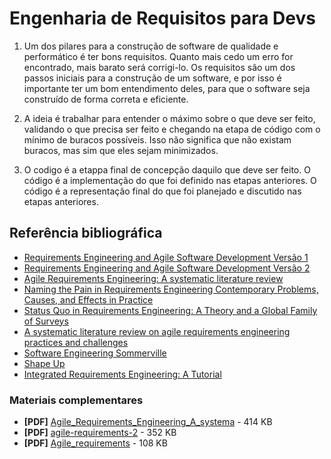 # Engenharia de Requisitos para Devs

1. Um dos pilares para a construção de software de qualidade e performático é ter bons requisitos. Quanto mais cedo um erro for encontrado, mais barato será corrigi-lo. Os requisitos são um dos passos iniciais para a construção de um software, e por isso é importante ter um bom entendimento deles, para que o software seja construído de forma correta e eficiente.

2. A ideia é trabalhar para entender o máximo sobre o que deve ser feito, validando o que precisa ser feito e chegando na etapa de código com o mínimo de buracos possíveis. Isso não significa que não existam buracos, mas sim que eles sejam minimizados.

3. O codigo é a etappa final de concepção daquilo que deve ser feito. O código é a implementação do que foi definido nas etapas anteriores. O código é a representação final do que foi planejado e discutido nas etapas anteriores.


## Referência bibliográfica

- [Requirements Engineering and Agile Software Development Versão 1](https://dev-eficiente.memberkit.com.br/rails/active_storage/blobs/redirect/eyJfcmFpbHMiOnsiZGF0YSI6Mzg4ODM1MywicHVyIjoiYmxvYl9pZCJ9fQ==--dfda9930877f3f20579372468a3fd452bbac5eef/Agile_requirements.pdf)
- [Requirements Engineering and Agile Software Development Versão 2](https://dev-eficiente.memberkit.com.br/rails/active_storage/blobs/redirect/eyJfcmFpbHMiOnsiZGF0YSI6Mzg4ODM1MiwicHVyIjoiYmxvYl9pZCJ9fQ==--81d891d750419c0cf78eb22ec3850a910e46bf57/agile-requirements-2.pdf)
- [Agile Requirements Engineering: A systematic literature review](https://dev-eficiente.memberkit.com.br/rails/active_storage/blobs/redirect/eyJfcmFpbHMiOnsiZGF0YSI6Mzg4ODM1MSwicHVyIjoiYmxvYl9pZCJ9fQ==--31e4c1370c3f0adc2204f5508b2d0723a32eada0/Agile_Requirements_Engineering_A_systema.pdf)
- [Naming the Pain in Requirements Engineering Contemporary Problems, Causes, and Effects in Practice](https://elib.uni-stuttgart.de/bitstream/11682/8847/3/EMSE-D-15-00239_postprint.pdf)
- [Status Quo in Requirements Engineering: A Theory and a Global Family of Surveys](https://arxiv.org/abs/1805.07951)
- [A systematic literature review on agile requirements engineering practices and challenges](https://ris.utwente.nl/ws/portalfiles/portal/6414697/1-s2.0-S074756321400569X-main.pdf)
- [Software Engineering Sommerville](https://engineering.futureuniversity.com/BOOKS%20FOR%20IT/Software-Engineering-9th-Edition-by-Ian-Sommerville.pdf)
- [Shape Up](https://basecamp.com/shapeup/0.3-chapter-01)
- [Integrated Requirements Engineering: A Tutorial](https://edisciplinas.usp.br/pluginfile.php/7694686/mod_resource/content/1/Integrated_requirements_engineering_a_tutorial.pdf)

### Materiais complementares

- **[PDF]** [Agile_Requirements_Engineering_A_systema](https://dev-eficiente.memberkit.com.br/195383-engenharia-de-requisitos-para-devs/4103385-referencia-bibliografica/downloads/3888351) - 414 KB
- **[PDF]** [agile-requirements-2](https://dev-eficiente.memberkit.com.br/195383-engenharia-de-requisitos-para-devs/4103385-referencia-bibliografica/downloads/3888352) - 352 KB
- **[PDF]** [Agile_requirements](https://dev-eficiente.memberkit.com.br/195383-engenharia-de-requisitos-para-devs/4103385-referencia-bibliografica/downloads/3888353) - 108 KB

